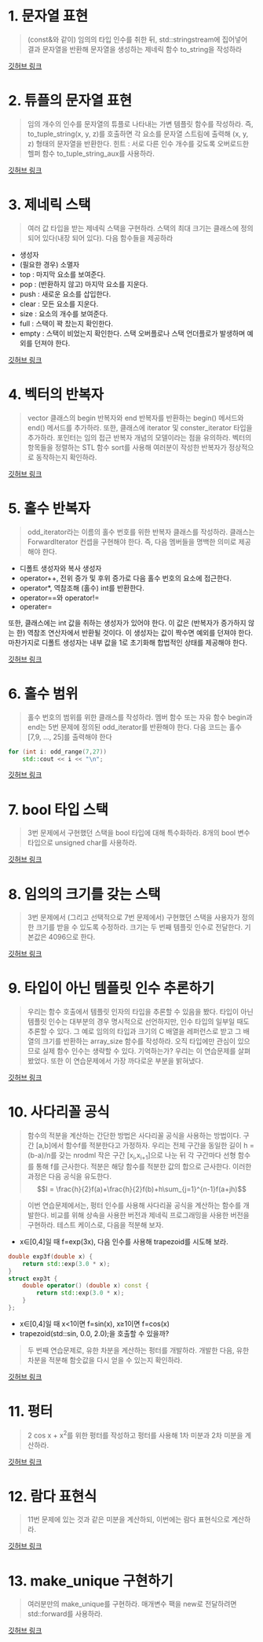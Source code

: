 # 1. 문자열 표현
> (const&와 같이) 임의의 타입 인수를 취한 뒤, std::stringstream에 집어넣어 결과 문자열을 반환해 문자열을 생성하는 제네릭 함수 to_string을 작성하라

[깃허브 링크](https://github.com/ehrl1225/Modern_CPP_study/blob/main/Chapter3/Chapter3-1.cpp)

# 2. 튜플의 문자열 표현
> 임의 개수의 인수를 문자열의 튜플로 나타내는 가변 템플릿 함수를 작성하라. 즉, to_tuple_string(x, y, z)를 호출하면 각 요소를 문자열 스트림에 출력해 (x, y, z) 형태의 문자열을 반환한다.
> 힌트 : 서로 다른 인수 개수를 갖도록 오버로드한 헬퍼 함수 to_tuple_string_aux를 사용하라.

[깃허브 링크](https://github.com/ehrl1225/Modern_CPP_study/blob/main/Chapter3/Chapter3-2.cpp)

# 3. 제네릭 스택
> 여러 값 타입을 받는 제네릭 스택을 구현하라. 스택의 최대 크기는 클래스에 정의되어 있다(내장 되어 있다). 다음 함수들을 제공하라

- 생성자
- (필요한 경우) 소멸자
- top : 마지막 요소를 보여준다.
- pop : (반환하지 않고) 마지막 요소를 지운다.
- push : 새로운 요소를 삽입한다.
- clear : 모든 요소를 지운다.
- size : 요소의 개수를 보여준다.
- full : 스택이 꽉 찼는지 확인한다.
- empty : 스택이 비었는지 확인한다.
스택 오버플로나 스택 언더플로가 발생하며 예외를 던져야 한다.

[깃허브 링크](https://github.com/ehrl1225/Modern_CPP_study/blob/main/Chapter3/Chapter3-3.cpp)

# 4. 벡터의 반복자
> vector 클래스의 begin 반복자와 end 반복자를 반환하는 begin() 메서드와 end() 메서드를 추가하라. 또한, 클래스에 iterator 및 conster_iterator 타입을 추가하라. 포인터는 임의 접근 반복자 개념의 모델이라는 점을 유의하라.
> 벡터의 항목들을 정렬하는 STL 함수 sort를 사용해 여러분이 작성한 반복자가 정상적으로 동작하는지 확인하라.

[깃허브 링크](https://github.com/ehrl1225/Modern_CPP_study/blob/main/Chapter3/Chapter3-4.cpp)

# 5. 홀수 반복자
> odd_iterator라는 이름의 홀수 번호를 위한 반복자 클래스를 작성하라. 클래스는 ForwardIterator 컨셉을 구현해야 한다.
> 즉, 다음 멤버들을 명백한 의미로 제공해야 한다.

- 디폴트 생성자와 복사 생성자
- operator++, 전위 증가 및 후위 증가로 다음 홀수 번호의 요소에 접근한다.
- operator*, 역참조해 (홀수) int를 반환한다.
- operator\=\=와 operator!=
- operater=

또한, 클래스에는 int 값을 취하는 생성자가 있어야 한다. 이 값은 (반복자가 증가하지 않는 한) 역참조 연산자에서 반환될 것이다. 이 생성자는 값이 짝수면 예외를 던져야 한다. 마찬가지로 디폴트 생성자는 내부 값을 1로 초기화해 합법적인 상태를 제공해야 한다.

[깃허브 링크](https://github.com/ehrl1225/Modern_CPP_study/blob/main/Chapter3/Chapter3-5.cpp)

# 6. 홀수 범위
> 홀수 번호의 범위를 위한 클래스를 작성하라. 멤버 함수 또는 자유 함수 begin과 end는 5번 문제에 정의된 odd_iterator를 반환해야 한다.
> 다음 코드는 홀수 \[7,9, …, 25\]를 출력해야 한다

``` cpp
for (int i: odd_range(7,27))
	std::cout << i << "\n";
```
[깃허브 링크](https://github.com/ehrl1225/Modern_CPP_study/blob/main/Chapter3/Chapter3-6.cpp)

# 7. bool 타입 스택
> 3번 문제에서 구현했던 스택을 bool 타입에 대해 특수화하라. 8개의 bool 변수 타입으로 unsigned char를 사용하라.

[깃허브 링크](https://github.com/ehrl1225/Modern_CPP_study/blob/main/Chapter3/Chapter3-7.cpp)

# 8. 임의의 크기를 갖는 스택
> 3번 문제에서 (그리고 선택적으로 7번 문제에서) 구현했던 스택을 사용자가 정의한 크기를 받을 수 있도록 수정하라. 크기는 두 번째 템플릿 인수로 전달한다. 기본값은 4096으로 한다.

[깃허브 링크](https://github.com/ehrl1225/Modern_CPP_study/blob/main/Chapter3/Chapter3-8.cpp)

# 9. 타입이 아닌 템플릿 인수 추론하기
> 우리는 함수 호출에서 템플릿 인자의 타입을 추론할 수 있음을 봤다. 타입이 아닌 템플릿 인수는 대부분의 경우 명시적으로 선언하지만, 인수 타입의 일부일 때도 추론할 수 있다. 그 예로 임의의 타입과 크기의 C 배열을 레퍼런스로 받고 그 배열의 크기를 반환하는 array_size 함수를 작성하라. 오직 타입에만 관심이 있으므로 실제 함수 인수는 생략할 수 있다. 기억하는가? 우리는 이 연습문제를 살펴봤었다. 또한 이 연습문제에서 가장 까다로운 부분을 밝혀냈다.

[깃허브 링크](https://github.com/ehrl1225/Modern_CPP_study/blob/main/Chapter3/Chapter3-9.cpp)

# 10. 사다리꼴 공식
> 함수의 적분을 계산하는 간단한 방법은 사다리꼴 공식을 사용하는 방법이다. 구간 \[a,b\]에서 함수f를 적분한다고 가정하자. 우리는 전체 구간을 동일한 길이 h = (b-a)/n를 갖는 nrodml 작은 구간 \[x<sub>i</sub>,x<sub>i+1</sub>\]으로 나눈 뒤 각 구간마다 선형 함수를 통해 f를 근사한다. 적분은 해당 함수를 적분한 값의 합으로 근사한다. 이러한 과정은 다음 공식을 유도한다.
$$I = \frac{h}{2}f(a)+\frac{h}{2}f(b)+h\sum_{j=1}^{n-1}f(a+jh)$$

> 이번 연습문제에서는, 펑터 인수를 사용해 사다리꼴 공식을 계산하는 함수를 개발한다. 비교를 위해 상속을 사용한 버전과 제네릭 프로그래밍을 사용한 버전을 구현하라. 테스트 케이스로, 다음을 적분해 보자.
- x∈\[0,4\]일 때 f=exp(3x), 다음 인수를 사용해 trapezoid를 시도해 보라.
```cpp
double exp3f(double x) {
	return std::exp(3.0 * x);
}
struct exp3t {
	double operator() (double x) const {
		return std::exp(3.0 * x);
	}
};
```
- x∈\[0,4\]일 때 x<1이면 f=sin(x), x≥1이면 f=cos(x)
- trapezoid(std::sin, 0.0, 2.0);을 호출할 수 있을까?
> 두 번째 연습문제로, 유한 차분을 계산하는 펑터를 개발하라. 개발한 다음, 유한 차분을 적분해 함숫값을 다시 얻을 수 있는지 확인하라.

[깃허브 링크](https://github.com/ehrl1225/Modern_CPP_study/blob/main/Chapter3/Chapter3-10.cpp)

# 11. 펑터
> 2 cos x + x<sup>2</sup>를 위한 펑터를 작성하고 펑터를 사용해 1차 미분과 2차 미분을 계산하라.

[깃허브 링크](https://github.com/ehrl1225/Modern_CPP_study/blob/main/Chapter3/Chapter3-11.cpp)

# 12. 람다 표현식
> 11번 문제에 있는 것과 같은 미분을 계산하되, 이번에는 람다 표현식으로 계산하라.

[깃허브 링크](https://github.com/ehrl1225/Modern_CPP_study/blob/main/Chapter3/Chapter3-12.cpp)

# 13. make_unique 구현하기
> 여러분만의 make_unique를 구현하라. 매개변수 팩을 new로 전달하려면 std::forward를 사용하라.

[깃허브 링크](https://github.com/ehrl1225/Modern_CPP_study/blob/main/Chapter3/Chapter3-13.cpp)
